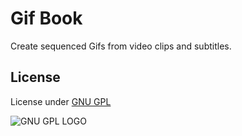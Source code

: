 # Gif Book
Create sequenced Gifs from video clips and subtitles.


## License
License under [GNU GPL](http://www.gnu.org/graphics/gplv3-127x51.png)

![GNU GPL LOGO](http://www.gnu.org/graphics/gplv3-127x51.png)





